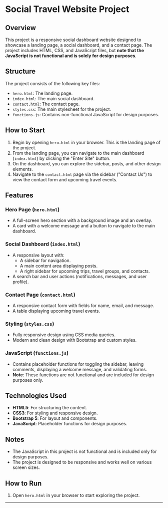 # Social Travel Website Project

## Overview
This project is a responsive social dashboard website designed to showcase a landing page, a social dashboard, and a contact page. The project includes HTML, CSS, and JavaScript files, but **note that the JavaScript is not functional and is solely for design purposes**.

## Structure
The project consists of the following key files:
- `hero.html`: The landing page.
- `index.html`: The main social dashboard.
- `contact.html`: The contact page.
- `styles.css`: The main stylesheet for the project.
- `functions.js`: Contains non-functional JavaScript for design purposes.

## How to Start
1. Begin by opening `hero.html` in your browser. This is the landing page of the project.
2. From the landing page, you can navigate to the main dashboard (`index.html`) by clicking the "Enter Site" button.
3. On the dashboard, you can explore the sidebar, posts, and other design elements.
4. Navigate to the `contact.html` page via the sidebar ("Contact Us") to view the contact form and upcoming travel events.

## Features
### Hero Page (`hero.html`)
- A full-screen hero section with a background image and an overlay.
- A card with a welcome message and a button to navigate to the main dashboard.

### Social Dashboard (`index.html`)
- A responsive layout with:
  - A sidebar for navigation.
  - A main content area displaying posts.
  - A right sidebar for upcoming trips, travel groups, and contacts.
- A search bar and user actions (notifications, messages, and user profile).

### Contact Page (`contact.html`)
- A responsive contact form with fields for name, email, and message.
- A table displaying upcoming travel events.

### Styling (`styles.css`)
- Fully responsive design using CSS media queries.
- Modern and clean design with Bootstrap and custom styles.

### JavaScript (`functions.js`)
- Contains placeholder functions for toggling the sidebar, leaving comments, displaying a welcome message, and validating forms.
- **Note**: These functions are not functional and are included for design purposes only.

## Technologies Used
- **HTML5**: For structuring the content.
- **CSS3**: For styling and responsive design.
- **Bootstrap 5**: For layout and components.
- **JavaScript**: Placeholder functions for design purposes.

## Notes
- The JavaScript in this project is not functional and is included only for design purposes.
- The project is designed to be responsive and works well on various screen sizes.

## How to Run
1. Open `hero.html` in your browser to start exploring the project.

---
